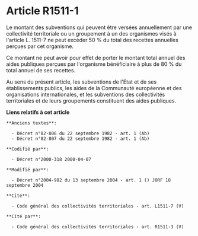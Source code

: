 # Article R1511-1

Le montant des subventions qui peuvent être versées annuellement par une collectivité territoriale ou un groupement à un des
organismes visés à l'article L. 1511-7 ne peut excéder 50 % du total des recettes annuelles perçues par cet organisme. 

Ce montant ne peut avoir pour effet de porter le montant total annuel des aides publiques perçues par l'organisme
bénéficiaire à plus de 80 % du total annuel de ses recettes. 

Au sens du présent article, les subventions de l'Etat et de ses établissements publics, les aides de la Communauté européenne
et des organisations internationales, et les subventions des collectivités territoriales et de leurs groupements constituent
des aides publiques.

**Liens relatifs à cet article**

	**Anciens textes**:

	  - Décret n°82-806 du 22 septembre 1982 - art. 1 (Ab)
	  - Décret n°82-807 du 22 septembre 1982 - art. 1 (Ab)

	**Codifié par**:

	  - Décret n°2000-318 2000-04-07

	**Modifié par**:

	  - Décret n°2004-982 du 13 septembre 2004 - art. 1 () JORF 18 septembre 2004

	**Cite**:

	  - Code général des collectivités territoriales - art. L1511-7 (V)

	**Cité par**:

	  - Code général des collectivités territoriales - art. R1511-3 (V)
